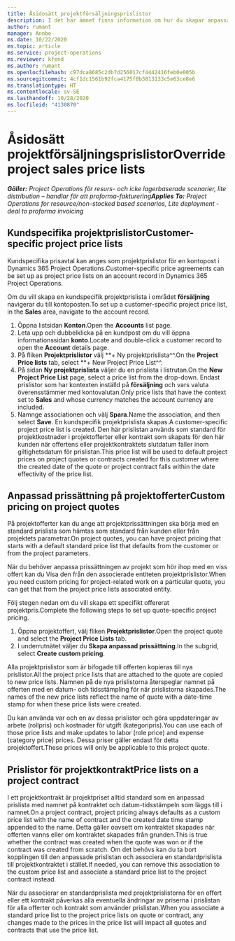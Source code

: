 ```yaml
---
title: Åsidosätt projektförsäljningsprislistor
description: I det här ämnet finns information om hur du skapar anpassade försäljningsprislistor.
author: rumant
manager: Annbe
ms.date: 10/22/2020
ms.topic: article
ms.service: project-operations
ms.reviewer: kfend
ms.author: rumant
ms.openlocfilehash: c97dca8685c2db7d256017cf4442416feb0e005b
ms.sourcegitcommit: 4cf1dc1561b92fca4175f0b3813133c5e63ce8e6
ms.translationtype: HT
ms.contentlocale: sv-SE
ms.lasthandoff: 10/28/2020
ms.locfileid: "4130870"
---
```

# <a name="override-project-sales-price-lists"></a><span data-ttu-id="e9ace-103">Åsidosätt projektförsäljningsprislistor</span><span class="sxs-lookup"><span data-stu-id="e9ace-103">Override project sales price lists</span></span>

<span data-ttu-id="e9ace-104">_**Gäller:** Project Operations för resurs- och icke lagerbaserade scenarier, lite distribution – handlar för att proforma-fakturering_</span><span class="sxs-lookup"><span data-stu-id="e9ace-104">_**Applies To:** Project Operations for resource/non-stocked based scenarios, Lite deployment - deal to proforma invoicing_</span></span>

## <a name="customer-specific-project-price-lists"></a><span data-ttu-id="e9ace-105">Kundspecifika projektprislistor</span><span class="sxs-lookup"><span data-stu-id="e9ace-105">Customer-specific project price lists</span></span>

<span data-ttu-id="e9ace-106">Kundspecifika prisavtal kan anges som projektprislistor för en kontopost i Dynamics 365 Project Operations.</span><span class="sxs-lookup"><span data-stu-id="e9ace-106">Customer-specific price agreements can be set up as project price lists on an account record in Dynamics 365 Project Operations.</span></span>

<span data-ttu-id="e9ace-107">Om du vill skapa en kundspecifik projektprislista i området **försäljning** navigerar du till kontoposten.</span><span class="sxs-lookup"><span data-stu-id="e9ace-107">To set up a customer-specific project price list, in the **Sales** area, navigate to the account record.</span></span>

1. <span data-ttu-id="e9ace-108">Öppna listsidan **Konton**.</span><span class="sxs-lookup"><span data-stu-id="e9ace-108">Open the **Accounts** list page.</span></span>
2. <span data-ttu-id="e9ace-109">Leta upp och dubbelklicka på en kundpost om du vill öppna informationssidan **konto**.</span><span class="sxs-lookup"><span data-stu-id="e9ace-109">Locate and double-click a customer record to open the **Account** details page.</span></span>
3. <span data-ttu-id="e9ace-110">På fliken **Projektprislistor** välj \*\*+ Ny projektprislista^^.</span><span class="sxs-lookup"><span data-stu-id="e9ace-110">On the **Project Price lists** tab, select \*\*+ New Project Price List^^.</span></span>
4. <span data-ttu-id="e9ace-111">På sidan **Ny projektprislista** väljer du en prislista i listrutan.</span><span class="sxs-lookup"><span data-stu-id="e9ace-111">On the **New Project Price List** page, select a price list from the drop-down.</span></span> <span data-ttu-id="e9ace-112">Endast prislistor som har kontexten inställd på **försäljning** och vars valuta överensstämmer med kontovalutan.</span><span class="sxs-lookup"><span data-stu-id="e9ace-112">Only price lists that have the context set to **Sales** and whose currency matches the account currency are included.</span></span>
5. <span data-ttu-id="e9ace-113">Namnge associationen och välj **Spara**.</span><span class="sxs-lookup"><span data-stu-id="e9ace-113">Name the association, and then select **Save**.</span></span> <span data-ttu-id="e9ace-114">En kundspecifik projektprislista skapas.</span><span class="sxs-lookup"><span data-stu-id="e9ace-114">A customer-specific project price list is created.</span></span> <span data-ttu-id="e9ace-115">Den här prislistan används som standard för projektkostnader i projektofferter eller kontrakt som skapats för den här kunden när offertens eller projektkontraktets slutdatum faller inom giltighetsdatum för prislistan.</span><span class="sxs-lookup"><span data-stu-id="e9ace-115">This price list will be used to default project prices on project quotes or contracts created for this customer where the created date of the quote or project contract falls within the date effectivity of the price list.</span></span>

## <a name="custom-pricing-on-project-quotes"></a><span data-ttu-id="e9ace-116">Anpassad prissättning på projektofferter</span><span class="sxs-lookup"><span data-stu-id="e9ace-116">Custom pricing on project quotes</span></span>

<span data-ttu-id="e9ace-117">På projektofferter kan du ange att projektprissättningen ska börja med en standard prislista som hämtas som standard från kunden eller från projektets parametrar.</span><span class="sxs-lookup"><span data-stu-id="e9ace-117">On project quotes, you can have project pricing that starts with a default standard price list that defaults from the customer or from the project parameters.</span></span>

<span data-ttu-id="e9ace-118">När du behöver anpassa prissättningen av projekt som hör ihop med en viss offert kan du Visa den från den associerade entiteten projektprislistor.</span><span class="sxs-lookup"><span data-stu-id="e9ace-118">When you need custom pricing for project-related work on a particular quote, you can get that from the project price lists associated entity.</span></span>

<span data-ttu-id="e9ace-119">Följ stegen nedan om du vill skapa ett specifikt offererat projektpris.</span><span class="sxs-lookup"><span data-stu-id="e9ace-119">Complete the following steps to set up quote-specific project pricing.</span></span>

1. <span data-ttu-id="e9ace-120">Öppna projektoffert, välj fliken **Projektprislistor**.</span><span class="sxs-lookup"><span data-stu-id="e9ace-120">Open the project quote and select the **Project Price Lists** tab.</span></span>
2. <span data-ttu-id="e9ace-121">I underrutnätet väljer du **Skapa anpassad prissättning**.</span><span class="sxs-lookup"><span data-stu-id="e9ace-121">In the subgrid, select **Create custom pricing**.</span></span>

<span data-ttu-id="e9ace-122">Alla projektprislistor som är bifogade till offerten kopieras till nya prislistor.</span><span class="sxs-lookup"><span data-stu-id="e9ace-122">All the project price lists that are attached to the quote are copied to new price lists.</span></span> <span data-ttu-id="e9ace-123">Namnen på de nya prislistorna återspeglar namnet på offerten med en datum- och tidsstämpling för när prislistorna skapades.</span><span class="sxs-lookup"><span data-stu-id="e9ace-123">The names of the new price lists reflect the name of quote with a date-time stamp for when these price lists were created.</span></span>

<span data-ttu-id="e9ace-124">Du kan använda var och en av dessa prislistor och göra uppdateringar av arbete (rollpris) och kostnader för utgift (kategoripris).</span><span class="sxs-lookup"><span data-stu-id="e9ace-124">You can use each of those price lists and make updates to labor (role price) and expense (category price) prices.</span></span> <span data-ttu-id="e9ace-125">Dessa priser gäller endast för detta projektoffert.</span><span class="sxs-lookup"><span data-stu-id="e9ace-125">These prices will only be applicable to this project quote.</span></span>

## <a name="price-lists-on-a-project-contract"></a><span data-ttu-id="e9ace-126">Prislistor för projektkontrakt</span><span class="sxs-lookup"><span data-stu-id="e9ace-126">Price lists on a project contract</span></span>

<span data-ttu-id="e9ace-127">I ett projektkontrakt är projektpriset alltid standard som en anpassad prislista med namnet på kontraktet och datum-tidsstämpeln som läggs till i namnet.</span><span class="sxs-lookup"><span data-stu-id="e9ace-127">On a project contract, project pricing always defaults as a custom price list with the name of contract and the created date time stamp appended to the name.</span></span> <span data-ttu-id="e9ace-128">Detta gäller oavsett om kontraktet skapades när offerten vanns eller om kontraktet skapades från grunden.</span><span class="sxs-lookup"><span data-stu-id="e9ace-128">This is true whether the contract was created when the quote was won or if the contract was created from scratch.</span></span> <span data-ttu-id="e9ace-129">Om det behövs kan du ta bort kopplingen till den anpassade prislistan och associera en standardprislista till projektkontraktet i stället.</span><span class="sxs-lookup"><span data-stu-id="e9ace-129">If needed, you can remove this association to the custom price list and associate a standard price list to the project contract instead.</span></span>

<span data-ttu-id="e9ace-130">När du associerar en standardprislista med projektprislistorna för en offert eller ett kontrakt påverkas alla eventuella ändringar av priserna i prislistan för alla offerter och kontrakt som använder prislistan.</span><span class="sxs-lookup"><span data-stu-id="e9ace-130">When you associate a standard price list to the project price lists on quote or contract, any changes made to the prices in the price list will impact all quotes and contracts that use the price list.</span></span>
